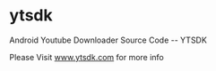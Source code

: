 ytsdk
=====

Android Youtube Downloader Source Code -- YTSDK

Please Visit www.ytsdk.com for more info
